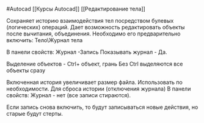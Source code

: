 #Autocad 
[[Курсы Autocad]]
[[Редактирование тела]]

Сохраняет историю взаимодействия тел посредством булевых (логических) операций.
Дает возможность редактировать объекты после вычитания, объединения.
Необходимо его предварительно включить:
Тело\Журнал тела

В панели свойств:
Журнал -Запись
Показывать журнал - Да.

Выделение объектов - Ctrl+ объект, грань
Без Ctrl выделяются все объекты сразу

Включенная история увеличивает размер файла. Использовать по необходимости.
Для сброса истории (отключения журнала)
В панели свойств:
Журнал - нет (все записи стираются).

Если запись снова включить, то будут записываться новые действия, но старые будут стерты.